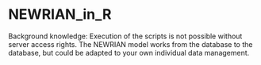 # NEWRIAN_in_R

Background knowledge:
Execution of the scripts is not possible without server access rights. The NEWRIAN model works from the database to the database, but could be adapted to your own individual data management. 

